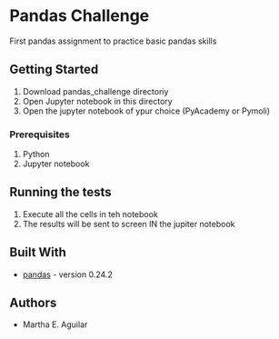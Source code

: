 # Pandas Challenge
First pandas assignment to practice basic pandas skills


## Getting Started

1. Download pandas_challenge directoriy
2. Open Jupyter notebook in this directory  
3. Open the jupyter notebook of ypur choice (PyAcademy or Pymoli)

### Prerequisites

1. Python
2. Jupyter notebook


## Running the tests

1. Execute all the cells in teh notebook
2. The results will be sent to screen IN the jupiter notebook

## Built With

* [pandas](https://pandas.pydata.org/pandas-docs/stable/) - version 0.24.2


## Authors

* Martha E. Aguilar
